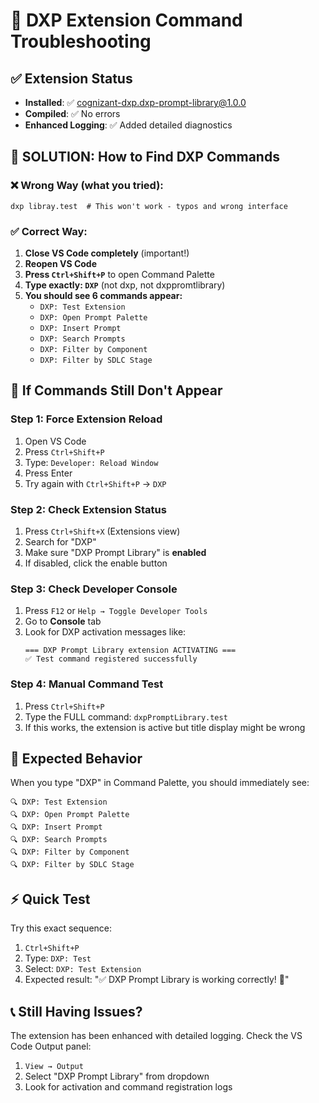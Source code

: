 # 🔧 DXP Extension Command Troubleshooting

## ✅ Extension Status
- **Installed**: ✅ cognizant-dxp.dxp-prompt-library@1.0.0
- **Compiled**: ✅ No errors
- **Enhanced Logging**: ✅ Added detailed diagnostics

## 🎯 **SOLUTION: How to Find DXP Commands**

### ❌ **Wrong Way** (what you tried):
```
dxp libray.test  # This won't work - typos and wrong interface
```

### ✅ **Correct Way**:
1. **Close VS Code completely** (important!)
2. **Reopen VS Code**
3. **Press `Ctrl+Shift+P`** to open Command Palette
4. **Type exactly: `DXP`** (not dxp, not dxppromtlibrary)
5. **You should see 6 commands appear:**
   - `DXP: Test Extension`
   - `DXP: Open Prompt Palette`
   - `DXP: Insert Prompt`
   - `DXP: Search Prompts`
   - `DXP: Filter by Component`
   - `DXP: Filter by SDLC Stage`

## 🚨 **If Commands Still Don't Appear**

### Step 1: Force Extension Reload
1. Open VS Code
2. Press `Ctrl+Shift+P`
3. Type: `Developer: Reload Window`
4. Press Enter
5. Try again with `Ctrl+Shift+P` → `DXP`

### Step 2: Check Extension Status
1. Press `Ctrl+Shift+X` (Extensions view)
2. Search for "DXP"
3. Make sure "DXP Prompt Library" is **enabled**
4. If disabled, click the enable button

### Step 3: Check Developer Console
1. Press `F12` or `Help → Toggle Developer Tools`
2. Go to **Console** tab
3. Look for DXP activation messages like:
   ```
   === DXP Prompt Library extension ACTIVATING ===
   ✅ Test command registered successfully
   ```

### Step 4: Manual Command Test
1. Press `Ctrl+Shift+P`
2. Type the FULL command: `dxpPromptLibrary.test`
3. If this works, the extension is active but title display might be wrong

## 🎯 **Expected Behavior**
When you type "DXP" in Command Palette, you should immediately see:
```
🔍 DXP: Test Extension
🔍 DXP: Open Prompt Palette  
🔍 DXP: Insert Prompt
🔍 DXP: Search Prompts
🔍 DXP: Filter by Component
🔍 DXP: Filter by SDLC Stage
```

## ⚡ **Quick Test**
Try this exact sequence:
1. `Ctrl+Shift+P`
2. Type: `DXP: Test`
3. Select: `DXP: Test Extension`
4. Expected result: "✅ DXP Prompt Library is working correctly! 🎉"

## 📞 **Still Having Issues?**
The extension has been enhanced with detailed logging. Check the VS Code Output panel:
1. `View → Output`
2. Select "DXP Prompt Library" from dropdown
3. Look for activation and command registration logs
